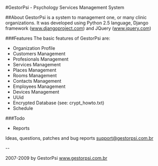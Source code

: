
#GestorPsi - Psychology Services Management System

##About
GestorPsi is a system to management one, or many clinic organizations.
It was developed using Python 2.5 language, Django framework
(www.djangoproject.com) and JQuery (www.jquery.com)


###Features
The basic features of GestorPsi are:
- Organization Profile
- Customers Management
- Profesionals Management
- Services Management
- Places Management
- Rooms Management
- Contacts Management
- Employees Management
- Devices Management
- UUid
- Encrypted Database (see: crypt_howto.txt)
- Schedule


###Todo
- Reports

Ideas, questions, patches and bug reports
support@gestorpsi.com.br

--

2007-2009 by GestorPsi
www.gestorpsi.com.br
